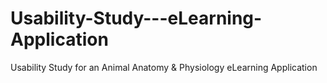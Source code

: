 # Usability-Study---eLearning-Application
Usability Study for an Animal Anatomy &amp; Physiology eLearning Application

